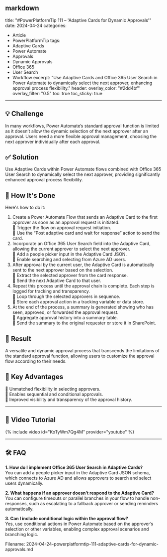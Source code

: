markdown
---
title: "#PowerPlatformTip 111 – 'Adaptive Cards for Dynamic Approvals'"
date: 2024-04-24
categories:
  - Article
  - PowerPlatformTip
tags:
  - Adaptive Cards
  - Power Automate
  - Approvals
  - Dynamic Approvals
  - Office 365
  - User Search
  - Workflow
excerpt: "Use Adaptive Cards and Office 365 User Search in Power Automate to dynamically select the next approver, enhancing approval process flexibility."
header:
  overlay_color: "#2dd4bf"
  overlay_filter: "0.5"
toc: true
toc_sticky: true
---

## 💡 Challenge
In many workflows, Power Automate’s standard approval function is limited as it doesn’t allow the dynamic selection of the next approver after an approval. Users need a more flexible approval management, choosing the next approver individually after each approval.

## ✅ Solution
Use Adaptive Cards within Power Automate flows combined with Office 365 User Search to dynamically select the next approver, providing significantly enhanced approval process flexibility.

## 🔧 How It's Done
Here's how to do it:
1. Create a Power Automate Flow that sends an Adaptive Card to the first approver as soon as an approval request is initiated.  
   🔸 Trigger the flow on approval request initiation.  
   🔸 Use the “Post adaptive card and wait for response” action to send the card.  
2. Incorporate an Office 365 User Search field into the Adaptive Card, allowing the current approver to select the next approver.  
   🔸 Add a people picker input in the Adaptive Card JSON.  
   🔸 Enable searching and selecting from Azure AD users.  
3. After approval by the current user, the Adaptive Card is automatically sent to the next approver based on the selection.  
   🔸 Extract the selected approver from the card response.  
   🔸 Send the next Adaptive Card to that user.  
4. Repeat this process until the approval chain is complete. Each step is logged for tracking and transparency.  
   🔸 Loop through the selected approvers in sequence.  
   🔸 Store each approval action in a tracking variable or data store.  
5. At the end of the process, a summary is generated showing who has seen, approved, or forwarded the approval request.  
   🔸 Aggregate approval history into a summary table.  
   🔸 Send the summary to the original requester or store it in SharePoint.

## 🎉 Result
A versatile and dynamic approval process that transcends the limitations of the standard approval function, allowing users to customize the approval flow according to their needs.

## 🌟 Key Advantages
🔸 Unmatched flexibility in selecting approvers.  
🔸 Enables sequential and conditional approvals.  
🔸 Improved visibility and transparency of the approval history.

---

## 🎥 Video Tutorial
{% include video id="KoTyWm7Qg4M" provider="youtube" %}

---

## 🛠️ FAQ
**1. How do I implement Office 365 User Search in Adaptive Cards?**  
You can add a people picker input in the Adaptive Card JSON schema, which connects to Azure AD and allows approvers to search and select users dynamically.

**2. What happens if an approver doesn’t respond to the Adaptive Card?**  
You can configure timeouts or parallel branches in your flow to handle non-responses, such as escalating to a fallback approver or sending reminders automatically.

**3. Can I include conditional logic within the approval flow?**  
Yes, use conditional actions in Power Automate based on the approver’s selection or other variables, enabling complex approval scenarios and branching logic.


Filename: 2024-04-24-powerplatformtip-111-adaptive-cards-for-dynamic-approvals.md